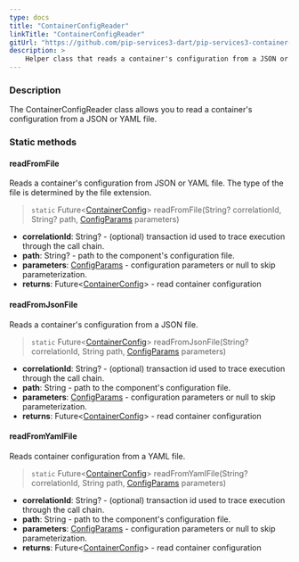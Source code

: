 ```yaml
---
type: docs
title: "ContainerConfigReader"
linkTitle: "ContainerConfigReader"
gitUrl: "https://github.com/pip-services3-dart/pip-services3-container-dart"
description: >
    Helper class that reads a container's configuration from a JSON or YAML file.
---
```


### Description

The ContainerConfigReader class allows you to read a container's configuration from a JSON or YAML file.

### Static methods

#### readFromFile
Reads a container's configuration from JSON or YAML file.
The type of the file is determined by the file extension.

> `static` Future<[ContainerConfig](../container_config)> readFromFile(String? correlationId, String? path, [ConfigParams](../../../commons/config/config_params) parameters)

- **correlationId**: String? - (optional) transaction id used to trace execution through the call chain.
- **path**: String? - path to the component's configuration file.
- **parameters**: [ConfigParams](../../../commons/config/config_params) - configuration parameters or null to skip parameterization.
- **returns**: Future<[ContainerConfig](../container_config)> - read container configuration


#### readFromJsonFile
Reads a container's configuration from a JSON file.

> `static` Future<[ContainerConfig](../container_config)> readFromJsonFile(String? correlationId, String path, [ConfigParams](../../../commons/config/config_params) parameters)

- **correlationId**: String? - (optional) transaction id used to trace execution through the call chain.
- **path**: String - path to the component's configuration file.
- **parameters**: [ConfigParams](../../../commons/config/config_params) - configuration parameters or null to skip parameterization.
- **returns**: Future<[ContainerConfig](../container_config)> - read container configuration


#### readFromYamlFile
Reads container configuration from a YAML file.

> `static` Future<[ContainerConfig](../container_config)> readFromYamlFile(String? correlationId, String path, [ConfigParams](../../../commons/config/config_params) parameters)

- **correlationId**: String? - (optional) transaction id used to trace execution through the call chain.
- **path**: String - path to the component's configuration file.
- **parameters**: [ConfigParams](../../../commons/config/config_params) - configuration parameters or null to skip parameterization.
- **returns**: Future<[ContainerConfig](../container_config)> - read container configuration
